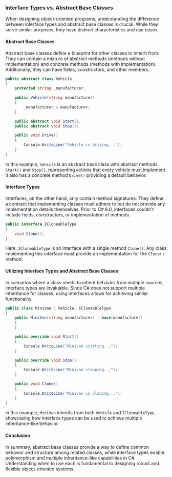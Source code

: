### Interface Types vs. Abstract Base Classes

When designing object-oriented programs, understanding the difference between interface types and abstract base classes is crucial. While they serve similar purposes, they have distinct characteristics and use cases.

#### Abstract Base Classes

Abstract base classes define a blueprint for other classes to inherit from. They can contain a mixture of abstract methods (methods without implementation) and concrete methods (methods with implementation). Additionally, they can have fields, constructors, and other members.

```csharp
public abstract class Vehicle
{
    protected string _manufacturer;

    public Vehicle(string manufacturer)
    {
        _manufacturer = manufacturer;
    }

    public abstract void Start();
    public abstract void Stop();

    public void Drive()
    {
        Console.WriteLine("Vehicle is driving...");
    }
}
```

In this example, `Vehicle` is an abstract base class with abstract methods `Start()` and `Stop()`, representing actions that every vehicle must implement. It also has a concrete method `Drive()` providing a default behavior.

#### Interface Types

Interfaces, on the other hand, only contain method signatures. They define a contract that implementing classes must adhere to but do not provide any implementation details themselves. Prior to C# 8.0, interfaces couldn't include fields, constructors, or implementation of methods.

```csharp
public interface ICloneableType
{
    void Clone();
}
```

Here, `ICloneableType` is an interface with a single method `Clone()`. Any class implementing this interface must provide an implementation for the `Clone()` method.

#### Utilizing Interface Types and Abstract Base Classes

In scenarios where a class needs to inherit behavior from multiple sources, interface types are invaluable. Since C# does not support multiple inheritance for classes, using interfaces allows for achieving similar functionality.

```csharp
public class MiniVan : Vehicle, ICloneableType
{
    public MiniVan(string manufacturer) : base(manufacturer)
    {
    }

    public override void Start()
    {
        Console.WriteLine("Minivan starting...");
    }

    public override void Stop()
    {
        Console.WriteLine("Minivan stopping...");
    }

    public void Clone()
    {
        Console.WriteLine("Minivan is cloning...");
    }
}
```

In this example, `MiniVan` inherits from both `Vehicle` and `ICloneableType`, showcasing how interface types can be used to achieve multiple inheritance-like behavior.

#### Conclusion

In summary, abstract base classes provide a way to define common behavior and structure among related classes, while interface types enable polymorphism and multiple inheritance-like capabilities in C#. Understanding when to use each is fundamental to designing robust and flexible object-oriented systems.